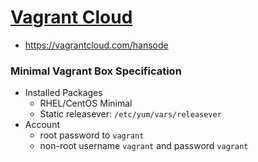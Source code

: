 # [Vagrant Cloud](https://vagrantcloud.com/)

+ https://vagrantcloud.com/hansode

### Minimal Vagrant Box Specification

+ Installed Packages
  + RHEL/CentOS Minimal
  + Static releasever: `/etc/yum/vars/releasever`
+ Account
  + root password to `vagrant`
  + non-root username `vagrant` and password `vagrant`

